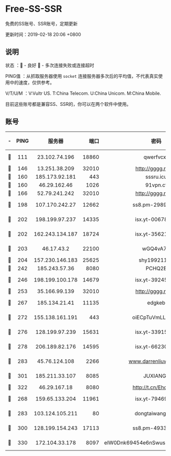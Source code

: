 # Free-SS-SSR

免费的SS账号、SSR账号，定期更新

更新时间：2019-02-18 20:06 +0800

## 说明

状态     ：🙂 - 良好 🙁 - 多次连接失败或连接超时

PING值   ：从抓取服务器使用 `socket` 连接服务器多次后的平均值，不代表真实使用中的速度，仅供参考。

V/T/U/M  ：V:Vultr US. T:China Telecom. U:China Unicom. M:China Mobile.

目前这些账号都是兼容SS、SSR的，你可以在两个软件中使用。

## 账号

|-|PING|服务器|端口|密码|加密方式|区域|V/T/U/M|
|:----:|:----:|:-----:|-----:|:----:|:----:|:----:|:----:|
|🙂|111|23.102.74.196|18860|qwerfvcxz|aes-256-gcm|JP|9↑/10↑/9↑/9↑|
|🙂|146|13.251.38.209|32010|http://gggg.rocks|chacha20|SG|8↑/7↓/8↑/7↓|
|🙂|160|185.173.92.181|443|sssru.icu|rc4-md5|RU|10↑/10↑/10↑/10↑|
|🙂|160|46.29.162.46|1026|91vpn.cf|rc4-md5|RU|8↑/10↑/9↑/10↑|
|🙂|166|52.79.241.242|32010|http://gggg.rocks|chacha20|KR|8↓/8↑/9↑/8↑|
|🙂|198|107.170.242.27|12662|ss8.pm-29895906|aes-256-cfb|US|10↑/10↑/9↓/10↑|
|🙂|202|198.199.97.237|14335|isx.yt-00678289|aes-256-cfb|US|10↑/10↑/10↑/10↑|
|🙂|202|162.243.134.187|18724|isx.yt-35621483|aes-256-cfb|US|10↑/10↑/10↑/10↑|
|🙂|203|46.17.43.2|22100|wGQ4vA7D|aes-256-gcm|RU|2↓/10↑/10↑/10↑|
|🙂|204|157.230.146.183|25625|shy19921124|rc4-md5|US|10↑/10↑/10↑/10↑|
|🙂|242|185.243.57.36|8080|PCHQ2E|rc4-md5|US|8↑/8↑/9↓/10↑|
|🙂|246|198.199.100.178|14679|isx.yt-39245989|aes-256-cfb|US|10↑/10↑/10↑/10↑|
|🙂|253|35.166.99.139|32010|http://gggg.rocks|chacha20|US|9↑/8↑/8↑/8↑|
|🙂|267|185.134.21.41|11135|edgkeb|aes-256-cfb|GB|10↑/10↑/10↑/10↑|
|🙂|272|155.138.161.191|443|oiECpTuVmLLxk4Ts|aes-256-cfb|US|7↑/10↑/10↑/10↑|
|🙂|276|128.199.97.239|15631|isx.yt-33915830|aes-256-cfb|SG|10↑/10↑/10↑/10↑|
|🙂|278|206.189.82.176|14595|isx.yt-66230014|aes-256-cfb|SG|10↑/10↑/10↑/10↑|
|🙂|283|45.76.124.108|2266|www.darrenliuwei.com|aes-256-cfb|AU|10↑/10↑/10↑/10↑|
|🙂|301|185.211.33.107|8085|JUXIANGE|aes-128-ctr|US|10↑/10↑/10↑/10↑|
|🙂|322|46.29.167.18|8080|http://t.cn/EhdmTxe|rc4-md5|RU|10↑/10↑/10↑/10↑|
|🙂|268|159.65.133.204|11961|isx.yt-79469931|aes-256-cfb|SG|10↑/10↑/10↑/10↑|
|🙂|283|103.124.105.211|80|dongtaiwang.com|aes-256-cfb|US|10↑/10↑/10↑/10↑|
|🙂|300|128.199.154.243|17113|ss8.pm-49338576|aes-256-cfb|SG|10↑/10↑/9↓/10↑|
|🙂|330|172.104.33.178|8097|eIW0Dnk69454e6nSwuspv9DmS201tQ0D|aes-256-cfb|SG|10↑/10↑/10↑/10↑|
